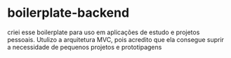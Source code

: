 # boilerplate-backend

criei esse boilerplate para uso em aplicações de estudo e projetos pessoais. Utulizo a arquitetura MVC, pois acredito que ela consegue suprir a necessidade de pequenos projetos e prototipagens
